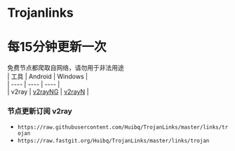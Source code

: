 # Trojanlinks
# 每15分钟更新一次
免费节点都爬取自网络，请勿用于非法用途  
|  工具  | Android  | Windows  |  
|  ----  | ----   | ----  |  
| v2ray  | [v2rayNG](https://github.com/2dust/v2rayNG/releases) | [v2rayN](https://github.com/2dust/v2rayN/releases) |
  
### 节点更新订阅  v2ray
- `https://raw.githubusercontent.com/Huibq/TrojanLinks/master/links/trojan`
- `https://raw.fastgit.org/Huibq/TrojanLinks/master/links/trojan`